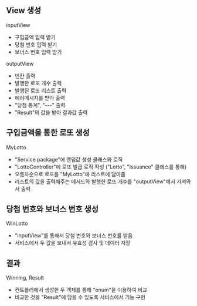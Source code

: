 ## View 생성
inputView
- 구입금액 입력 받기
- 당첨 번호 입력 받기
- 보너스 번호 입력 받기

outputView
- 빈칸 출력
- 발행한 로또 개수 출력
- 발행된 로또 리스트 출력
- 에러메시지를 받아 출력
- "당첨 통계", "---" 출력
- "Result"의 값을 받아 결과값 출력

## 구입금액을 통한 로또 생성
MyLotto
- "Service package"에 랜덤값 생성 클래스와 로직
- "LottoController"에 로또 발급 로직 작성 ("Lotto", "Issuance" 클래스를 통해)
- 오름차순으로 로또를 "MyLotto"에 리스트에 담아줌
- 리스트의 값을 출력해주는 메서드와 발행한 로또 개수를 "outputView"에서 가져와서 출력

## 당첨 번호와 보너스 번호 생성
WinLotto
- "inputView"를 통해서 당첨 번호와 보너스 번호를 받음
- 서비스에서 두 값을 보내서 유효성 검사 및 데이터 저장

## 결과
Winning, Result
- 컨트롤러에서 생성한 두 객체를 통해 "enum"을 이용하여 비교
- 비교한 것을 "Result"에 담을 수 있도록 서비스에서 기능 구현